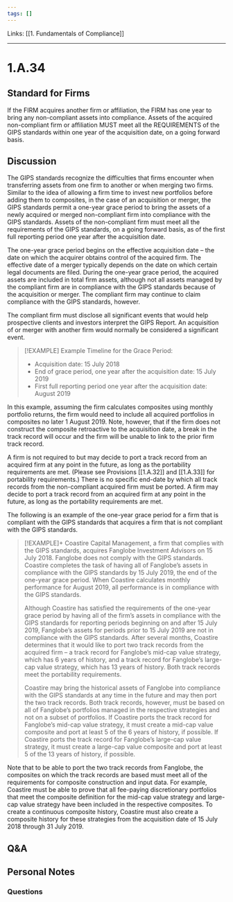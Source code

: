 ```yaml
---
tags: []
---
```

Links: [[1. Fundamentals of Compliance]]
___
# 1.A.34
## Standard for Firms
If the FIRM acquires another firm or affiliation, the FIRM has one year to bring any non-compliant assets into compliance. Assets of the acquired non-compliant firm or affiliation MUST meet all the REQUIREMENTS of the GIPS standards within one year of the acquisition date, on a going forward basis.
## Discussion
The GIPS standards recognize the difficulties that firms encounter when transferring assets from one firm to another or when merging two firms. Similar to the idea of allowing a firm time to invest new portfolios before adding them to composites, in the case of an acquisition or merger, the GIPS standards permit a one-year grace period to bring the assets of a newly acquired or merged non-compliant firm into compliance with the GIPS standards. Assets of the non-compliant firm must meet all the requirements of the GIPS standards, on a going forward basis, as of the first full reporting period one year after the acquisition date.

The one-year grace period begins on the effective acquisition date – the date on which the acquirer obtains control of the acquired firm. The effective date of a merger typically depends on the date on which certain legal documents are filed. During the one-year grace period, the acquired assets are included in total firm assets, although not all assets managed by the compliant firm are in compliance with the GIPS standards because of the acquisition or merger. The compliant firm may continue to claim compliance with the GIPS standards, however.

The compliant firm must disclose all significant events that would help prospective clients and investors interpret the GIPS Report. An acquisition of or merger with another firm would normally be considered a significant event.

> [!EXAMPLE] Example Timeline for the Grace Period:
> - Acquisition date: 15 July 2018
> - End of grace period, one year after the acquisition date: 15 July 2019
> - First full reporting period one year after the acquisition date: August 2019

In this example, assuming the firm calculates composites using monthly portfolio returns, the firm would need to include all acquired portfolios in composites no later 1 August 2019. Note, however, that if the firm does not construct the composite retroactive to the acquisition date, a break in the track record will occur and the firm will be unable to link to the prior firm track record.

A firm is not required to but may decide to port a track record from an acquired firm at any point in the future, as long as the portability requirements are met. (Please see Provisions [[1.A.32]] and [[1.A.33]] for portability requirements.) There is no specific end-date by which all track records from the non-compliant acquired firm must be ported. A firm may decide to port a track record from an acquired firm at any point in the future, as long as the portability requirements are met.

The following is an example of the one-year grace period for a firm that is compliant with the GIPS standards that acquires a firm that is not compliant with the GIPS standards.

> [!EXAMPLE]+
> Coastire Capital Management, a firm that complies with the GIPS standards, acquires Fanglobe Investment Advisors on 15 July 2018. Fanglobe does not comply with the GIPS standards. Coastire completes the task of having all of Fanglobe’s assets in compliance with the GIPS standards by 15 July 2019, the end of the one-year grace period. When Coastire calculates monthly performance for August 2019, all performance is in compliance with the GIPS standards.
> 
> Although Coastire has satisfied the requirements of the one-year grace period by having all of the firm’s assets in compliance with the GIPS standards for reporting periods beginning on and after 15 July 2019, Fanglobe’s assets for periods prior to 15 July 2019 are not in compliance with the GIPS standards. After several months, Coastire determines that it would like to port two track records from the acquired firm – a track record for Fanglobe’s mid-cap value strategy, which has 6 years of history, and a track record for Fanglobe’s large-cap value strategy, which has 13 years of history. Both track records meet the portability requirements.
> 
> Coastire may bring the historical assets of Fanglobe into compliance with the GIPS standards at any time in the future and may then port the two track records. Both track records, however, must be based on all of Fanglobe’s portfolios managed in the respective strategies and not on a subset of portfolios. If Coastire ports the track record for Fanglobe’s mid-cap value strategy, it must create a mid-cap value composite and port at least 5 of the 6 years of history, if possible. If Coastire ports the track record for Fanglobe’s large-cap value strategy, it must create a large-cap value composite and port at least 5 of the 13 years of history, if possible.

Note that to be able to port the two track records from Fanglobe, the composites on which the track records are based must meet all of the requirements for composite construction and input data. For example, Coastire must be able to prove that all fee-paying discretionary portfolios that meet the composite definition for the mid-cap value strategy and large-cap value strategy have been included in the respective composites. To create a continuous composite history, Coastire must also create a composite history for these strategies from the acquisition date of 15 July 2018 through 31 July 2019.
## Q&A

## Personal Notes

### Questions